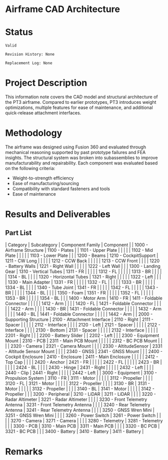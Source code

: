
# Airframe CAD Architecture 

# Status

`Valid`

`Revision History: None`

`Replacement Log: None`

# Project Description

This information note covers the CAD model and structural architecture of the PT3 airframe. Compared to earlier prototypes, PT3 introduces weight optimizations, multiple features for ease of maintenance, and additional quick-release attachment interfaces.

# Methodology

The airframe was designed using Fusion 360 and evaluated through mechanical reasoning supported by past prototype failures and FEA insights. The structural system was broken into subassemblies to improve manufacturability and repairability. Each component was evaluated based on the following criteria:

- Weight-to-strength efficiency
- Ease of manufacturing/sourcing
- Compatibility with standard fasteners and tools
- Ease of maintenance

# Results and Deliverables

## Part List

|	Category	|	Subcategory	|	Component Family	|	Component	|
|	1000 - Airframe Structure	|	1100 - Plates	|		|	1101 - Upper Plate	|
|		|		|		|	1102 - Mid Plate	|
|		|		|		|	1103 - Lower Plate	|
|		|	1200 - Beams	|	1210 - CockpitSupport	|	1211 - CW Long	|
|		|		|		|	1212 - CCW Back	|
|		|		|		|	1213 - CCW Front	|
|		|		|	1220 - Battery Walls	|	1221 - Right Wall	|
|		|		|		|	1222 - Left Wall	|
|		|	1300 - Landing Gear	|	1310 - Vertical Tubes	|	1311 - FR	|
|		|		|		|	1312 - FL	|
|		|		|		|	1313 - BR	|
|		|		|		|	1314 - BL	|
|		|		|	1320 - Horizontal Tubes	|	1321 - Right	|
|		|		|		|	1322 - Left	|
|		|		|	1330 - Main Adapter	|	1331 - FR	|
|		|		|		|	1332 - FL	|
|		|		|		|	1333 - BR	|
|		|		|		|	1334 - BL	|
|		|		|	1340 - Tube Joint	|	1341 - FR	|
|		|		|		|	1342 - FL	|
|		|		|		|	1343 - BR	|
|		|		|		|	1344 - BL	|
|		|		|	1350 - Foam	|	1351 - FR	|
|		|		|		|	1352 - FL	|
|		|		|		|	1353 - BR	|
|		|		|		|	1354 - BL	|
|		|	1400 - Motor Arm	|	1410 - FR	|	1411 - Foldable Connector	|
|		|		|		|	1412 - Arm	|
|		|		|	1420 - FL	|	1421 - Foldable Connector	|
|		|		|		|	1422 - Arm	|
|		|		|	1430 - BR	|	1431 - Foldable Connector	|
|		|		|		|	1432 - Arm	|
|		|		|	1440 - BL	|	1441 - Foldable Connector	|
|		|		|		|	1442 - Arm	|
|	2000 - Supporting Structure	|	2100 - Attachment Interface	|	2110 - Right	|	2111 - Spacer	|
|		|		|		|	2112 - Interface	|
|		|		|	2120 - Left	|	2121 - Spacer	|
|		|		|		|	2122 - Interface	|
|		|		|	2130 - Bottom	|	2131 - Spacer	|
|		|		|		|	2132 - Interface	|
|		|		|		|	2201 - Right	|
|		|	2200 - Battery Slider	|		|	2202 - Left	|
|		|	2300 - Equipment Mount	|	2310 - PCB	|	2311 - Main PCB Mount	|
|		|		|		|	2312 - BC PCB Mount	|
|		|		|	2320 - Camera	|	2321 - Camera Mount	|
|		|		|	2330 - AltitudeSensor	|	2331 - Altitude Sensor Mount	|
|		|		|	2340 - GNSS	|	2341 - GNSS Mount	|
|		|	2400 - Cockpit Enclosure	|	2410 - Enclosure	|	2411 - Main Enclosure	|
|		|		|		|	2412 - Top Cap	|
|		|		|	2420 - Anchor	|	2421 - FR	|
|		|		|		|	2422 - FL	|
|		|		|		|	2423 - BR	|
|		|		|		|	2424 - BL	|
|		|		|	2430 - Hinge	|	2431 - Right	|
|		|		|		|	2432 - Left	|
|		|		|	2440 - Clip	|	2441 - Right	|
|		|		|		|	2442 - Left	|
|	3000 - Equipment	|	3100 - Propulsion System	|	3110 - FR	|	3111 - Motor	|
|		|		|		|	3112 - Propeller	|
|		|		|	3120 - FL	|	3121 - Motor	|
|		|		|		|	3122 - Propeller	|
|		|		|	3130 - BR	|	3131 - Motor	|
|		|		|		|	3132 - Propeller	|
|		|		|	3140 - BL	|	3141 - Motor	|
|		|		|		|	3142 - Propeller	|
|		|	3200 - Peripheral	|	3210 - LiDAR	|	3211 - LiDAR	|
|		|		|	3220 - Radar Altimeter	|	3221 - Radar Altimeter	|
|		|		|	3230 - Front Telemetry Antenna	|	3231 - Front Telemetry Antenna	|
|		|		|	3240 - Rear Telemetry Antenna	|	3241 - Rear Telemetry Antenna	|
|		|		|	3250 - GNSS Wren Mini	|	3251 - GNSS Wren Mini	|
|		|		|	3260 - Power Switch	|	3261 - Power Switch	|
|		|		|	3270 - Camera	|	3271 - Camera	|
|		|		|	3280 - Telemetry	|	3281 - Telemetry	|
|		|	3300 - PCB	|	3310 - Main PCB	|	3311 - Main PCB	|
|		|		|	3320 - BC PCB	|	3321 - BC PCB	|
|		|	3400 - Battery	|	3410 - Battery	|	3411 - Battery	|


# Remarks
